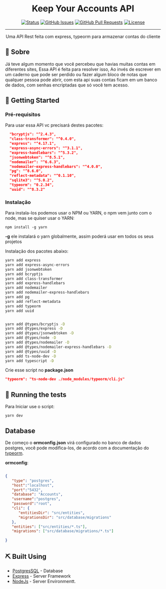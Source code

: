 <h1 align="center">Keep Your Accounts API</h1>

<div align="center">

[![Status](https://img.shields.io/badge/status-active-success.svg)]()
[![GitHub Issues](https://img.shields.io/github/issues/kylelobo/The-Documentation-Compendium.svg)](https://github.com/kylelobo/The-Documentation-Compendium/issues)
[![GitHub Pull Requests](https://img.shields.io/github/issues-pr/kylelobo/The-Documentation-Compendium.svg)](https://github.com/kylelobo/The-Documentation-Compendium/pulls)
[![License](https://img.shields.io/badge/license-MIT-blue.svg)](/LICENSE)

</div>

---

<p align="center"> 
    Uma API Rest feita com express, typeorm para armazenar contas do cliente
    <br> 
</p>

## 🧐 Sobre <a name = "Sobre"></a>

Já teve algum momento que você percebeu que havias muitas contas em diferentes sites, Essa API é feita para resolver isso, Ao invés de escrever em um caderno que pode ser perdido ou fazer algum bloco de notas que qualquer pessoa pode abrir, com esta api suas contas ficam em um banco de dados, com senhas encriptadas que só você tem acesso.


## 🏁 Getting Started <a name = "getting_started"></a>

### Pré-requisitos

Para usar essa API vc precisará destes pacotes:

```json
  "bcryptjs": "^2.4.3",
  "class-transformer": "^0.4.0",
  "express": "^4.17.1",
  "express-async-errors": "^3.1.1",
  "express-handlebars": "^5.3.2", 
  "jsonwebtoken": "^8.5.1",
  "nodemailer": "^6.6.3",
  "nodemailer-express-handlebars": "^4.0.0",
  "pg": "^8.6.0",
  "reflect-metadata": "^0.1.10",
  "sqlite3": "^5.0.2",
  "typeorm": "0.2.34",
  "uuid": "^8.3.2"
```

### Instalação

Para instala-los podemos usar o NPM ou YARN, o npm vem junto com o node, mas se quiser usar o YARN:

```
npm install -g yarn
```

**-g** ele instalará o yarn globalmente, assim poderá usar em todos os seus projetos

Instalação dos pacotes abaixo:


```bash
yarn add express
yarn add express-async-errors
yarn add jsonwebtoken
yarn add bcryptjs
yarn add class-transformer
yarn add express-handlebars
yarn add nodemailer
yarn add nodemailer-express-handlebars
yarn add pg
yarn add reflect-metadata
yarn add typeorm
yarn add uuid
```

```bash

yarn add @types/bcryptjs -D
yarn add @types/express -D 
yarn add @types/jsonwebtoken -D 
yarn add @types/node -D 
yarn add @types/nodemailer -D 
yarn add @types/nodemailer-express-handlebars -D 
yarn add @types/uuid -D 
yarn add ts-node-dev -D 
yarn add typescript -D 

```

Crie esse script no **package.json**

```json
"typeorm": "ts-node-dev ./node_modules/typeorm/cli.js"
```

## 🔧 Running the tests <a name = "tests"></a>

Para Iniciar use o script:

``` -D
yarn dev
```

## Database <a name="database"></a>

De começo o **ormconfig.json** virá configurado no banco de dados postgres, você pode modifica-los, de acordo com a documentação do [typeorm](https://typeorm.io/#/).

**ormconfig**:

```JSON

{
   "type": "postgres",
   "host":"localhost",
   "port":"5432",
   "database": "Accounts",
   "username":"postgres",
   "password":"root",
   "cli": {
      "entitiesDir": "src/entities",
      "migrationsDir": "src/database/migrations"
   },
   "entities": ["src/entities/*.ts"],
   "migrations": ["src/database/migrations/*.ts"]
   
}

```




## ⛏️ Built Using <a name = "built_using"></a>

- [PostgresSQL](https://www.postgresql.org) - Database
- [Express](https://expressjs.com/) - Server Framework
- [NodeJs](https://nodejs.org/en/) - Server Environmentt.
